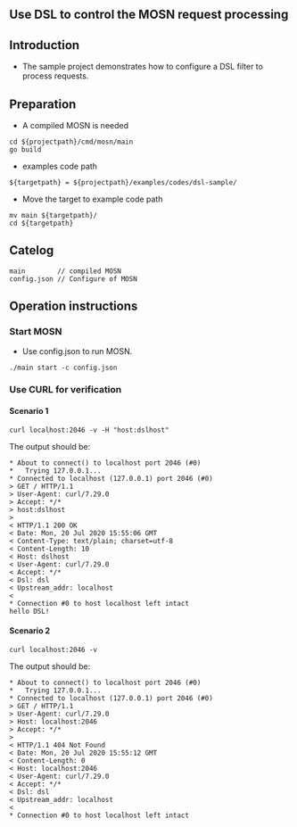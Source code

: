 ## Use DSL to control the MOSN request processing 

## Introduction

+ The sample project demonstrates how to configure a DSL filter to process requests.
 
## Preparation

+ A compiled MOSN is needed
```
cd ${projectpath}/cmd/mosn/main
go build
```

+ examples code path

```
${targetpath} = ${projectpath}/examples/codes/dsl-sample/
```

+ Move the target to example code path

```
mv main ${targetpath}/
cd ${targetpath}

```

## Catelog

```
main        // compiled MOSN
config.json // Configure of MOSN

```

## Operation instructions

### Start MOSN

+ Use config.json to run MOSN.

```
./main start -c config.json
```


### Use CURL for verification

#### Scenario 1

```
curl localhost:2046 -v -H "host:dslhost"
```

The output should be:

```text
* About to connect() to localhost port 2046 (#0)
*   Trying 127.0.0.1...
* Connected to localhost (127.0.0.1) port 2046 (#0)
> GET / HTTP/1.1
> User-Agent: curl/7.29.0
> Accept: */*
> host:dslhost
> 
< HTTP/1.1 200 OK
< Date: Mon, 20 Jul 2020 15:55:06 GMT
< Content-Type: text/plain; charset=utf-8
< Content-Length: 10
< Host: dslhost
< User-Agent: curl/7.29.0
< Accept: */*
< Dsl: dsl
< Upstream_addr: localhost
< 
* Connection #0 to host localhost left intact
hello DSL!

```

#### Scenario 2

```
curl localhost:2046 -v
```

The output should be:

```text
* About to connect() to localhost port 2046 (#0)
*   Trying 127.0.0.1...
* Connected to localhost (127.0.0.1) port 2046 (#0)
> GET / HTTP/1.1
> User-Agent: curl/7.29.0
> Host: localhost:2046
> Accept: */*
> 
< HTTP/1.1 404 Not Found
< Date: Mon, 20 Jul 2020 15:55:12 GMT
< Content-Length: 0
< Host: localhost:2046
< User-Agent: curl/7.29.0
< Accept: */*
< Dsl: dsl
< Upstream_addr: localhost
< 
* Connection #0 to host localhost left intact
```

